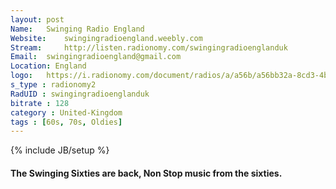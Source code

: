 ```yaml
---
layout: post
Name: 	Swinging Radio England
Website: 	swingingradioengland.weebly.com
Stream: 	http://listen.radionomy.com/swingingradioenglanduk
Email: 	swingingradioengland@gmail.com
Location: England
logo: 	https://i.radionomy.com/document/radios/a/a56b/a56bb32a-8cd3-4b52-ba2e-dce43afe4f37.s400.jpg
s_type : radionomy2
RadUID : swingingradioenglanduk
bitrate : 128
category : United-Kingdom
tags : [60s, 70s, Oldies]
---
```

{% include JB/setup %}

#### The Swinging Sixties are back, Non Stop music from the sixties.